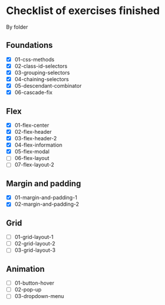 # Checklist of exercises finished

By folder

## Foundations

- [x] 01-css-methods
- [x] 02-class-id-selectors
- [x] 03-grouping-selectors
- [x] 04-chaining-selectors
- [x] 05-descendant-combinator
- [x] 06-cascade-fix

## Flex

- [x] 01-flex-center
- [x] 02-flex-header
- [x] 03-flex-header-2
- [x] 04-flex-information
- [x] 05-flex-modal
- [ ] 06-flex-layout
- [ ] 07-flex-layout-2

## Margin and padding

- [x] 01-margin-and-padding-1
- [x] 02-margin-and-padding-2

## Grid

- [ ] 01-grid-layout-1
- [ ] 02-grid-layout-2
- [ ] 03-grid-layout-3

## Animation

- [ ] 01-button-hover
- [ ] 02-pop-up
- [ ] 03-dropdown-menu
